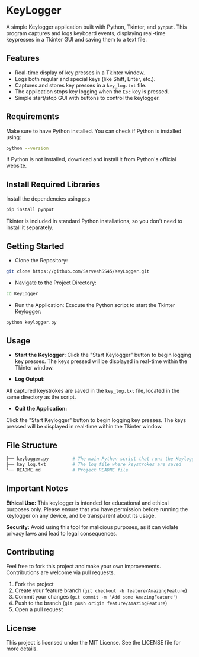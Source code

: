 # KeyLogger

A simple Keylogger application built with Python, Tkinter, and `pynput`. This program captures and logs keyboard events, displaying real-time keypresses in a Tkinter GUI and saving them to a text file.

## Features

- Real-time display of key presses in a Tkinter window.
- Logs both regular and special keys (like Shift, Enter, etc.).
- Captures and stores key presses in a `key_log.txt` file.
- The application stops key logging when the `Esc` key is pressed.
- Simple start/stop GUI with buttons to control the keylogger.

## Requirements

Make sure to have Python installed. You can check if Python is installed using:

```bash
python --version
```

If Python is not installed, download and install it from Python's official website.

## Install Required Libraries
Install the dependencies using `pip`

```bash
pip install pynput
```

Tkinter is included in standard Python installations, so you don't need to install it separately.

## Getting Started
- Clone the Repository:

```bash
git clone https://github.com/SarveshSS45/KeyLogger.git
```

- Navigate to the Project Directory:

```bash
cd KeyLogger
```

- Run the Application:
Execute the Python script to start the Tkinter Keylogger:

```bash
python keylogger.py
```

## Usage

+ **Start the Keylogger:**
Click the "Start Keylogger" button to begin logging key presses.
The keys pressed will be displayed in real-time within the Tkinter window.

+ **Log Output:**

All captured keystrokes are saved in the `key_log.txt` file, located in the same directory as the script.

+ **Quit the Application:**

Click the "Start Keylogger" button to begin logging key presses.
The keys pressed will be displayed in real-time within the Tkinter window.

## File Structure

```bash
├── keylogger.py         # The main Python script that runs the Keylogger
├── key_log.txt          # The log file where keystrokes are saved
└── README.md            # Project README file
```

## Important Notes

**Ethical Use:** This keylogger is intended for educational and ethical purposes only. Please ensure that you have permission before running the keylogger on any device, and be transparent about its usage.

**Security:** Avoid using this tool for malicious purposes, as it can violate privacy laws and lead to legal consequences.


## Contributing

Feel free to fork this project and make your own improvements. Contributions are welcome via pull requests.

1. Fork the project
2. Create your feature branch (`git checkout -b feature/AmazingFeature`)
3. Commit your changes (`git commit -m 'Add some AmazingFeature'`)
4. Push to the branch (`git push origin feature/AmazingFeature`)
5. Open a pull request

## License
This project is licensed under the MIT License. See the LICENSE file for more details.












